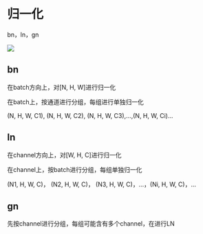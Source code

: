 # 归一化

bn，ln，gn

![](https://github.com/chenjiawei5/MachineLearning/blob/master/Norm.jpg)

## bn

在batch方向上，对[N, H, W]进行归一化

在batch上，按通道进行分组，每组进行单独归一化

(N, H, W, C1), (N, H, W, C2), (N, H, W, C3),...,(N, H, W, Ci)...

## ln

在channel方向上，对[W, H, C]进行归一化

在channel上，按batch进行分组，每组单独归一化

(N1, H, W, C)， (N2, H, W, C)， (N3, H, W, C)，...，(Ni, H, W, C)，... 

## gn

先按channel进行分组，每组可能含有多个channel，在进行LN

